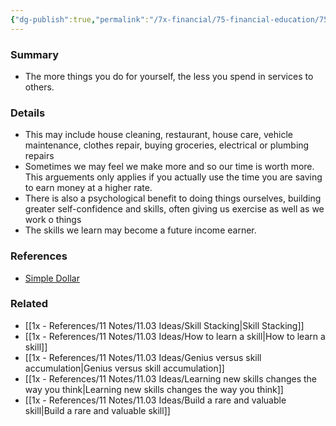 ```yaml
---
{"dg-publish":true,"permalink":"/7x-financial/75-financial-education/75-01-financial-notes/learn-how-to-do-things-for-yourself/","title":"Learn how to do things for yourself","created":"2023-08-27T12:43:17.937+03:00","updated":"2024-02-14T20:17:37.980+03:00"}
---
```



### Summary
- The more things you do for yourself, the less you spend in services to others.

### Details
- This may include house cleaning, restaurant, house care, vehicle maintenance, clothes repair, buying groceries, electrical or plumbing repairs
- Sometimes we may feel we make more and so our time is worth more. This arguements only applies if you actually use the time you are saving to earn money at a higher rate.
- There is also a psychological benefit to doing things ourselves, building greater self-confidence and skills, often giving us exercise as well as we work o things
- The skills we learn may become a future income earner.

### References
- [Simple Dollar](https://web.archive.org/web/20110902020254/http://www.thesimpledollar.com/)

### Related
- [[1x - References/11 Notes/11.03 Ideas/Skill Stacking\|Skill Stacking]]
- [[1x - References/11 Notes/11.03 Ideas/How to learn a skill\|How to learn a skill]]
- [[1x - References/11 Notes/11.03 Ideas/Genius versus skill accumulation\|Genius versus skill accumulation]]
- [[1x - References/11 Notes/11.03 Ideas/Learning new skills changes the way you think\|Learning new skills changes the way you think]]
- [[1x - References/11 Notes/11.03 Ideas/Build a rare and valuable skill\|Build a rare and valuable skill]]